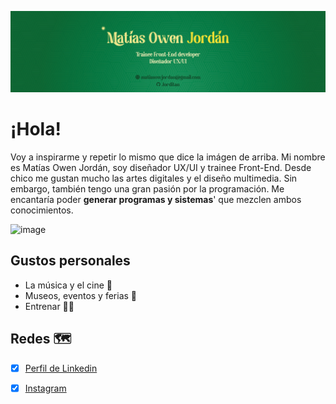 ![Logo UNAHUR](./assets/banner.jpg)

# ¡Hola!

Voy a inspirarme y repetir lo mismo que dice la imágen de arriba. Mi nombre es Matías Owen Jordán, soy diseñador UX/UI y trainee Front-End. Desde chico me gustan mucho las artes digitales y el diseño multimedia. Sin embargo, también tengo una gran pasión por la programación. Me encantaría poder **generar programas y sistemas**' que mezclen ambos conocimientos.

![image](https://i.giphy.com/media/v1.Y2lkPTc5MGI3NjExNnVuNzBieTE5Nng2dDRkOGFrbjc0enhmcDBvMzR1eXNhMDduNmVwYSZlcD12MV9pbnRlcm5hbF9naWZfYnlfaWQmY3Q9Zw/D6mLCvgeGGRmAW0rIa/giphy-downsized-large.gif)

## Gustos personales
* La música y el cine 🎥
* Museos, eventos y ferias 🎡
* Entrenar 🏋️‍♂️

## Redes 🗺️
- [x] [Perfil de Linkedin](https://www.linkedin.com/in/matias-jordan/)
- [x] [Instagram](https://www.instagram.com/mmatijordan/)


